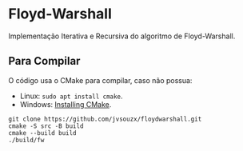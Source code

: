 # Floyd-Warshall

Implementação Iterativa e Recursiva do algoritmo de Floyd-Warshall.

## Para Compilar
O código usa o CMake para compilar, caso não possua: 
- Linux: ``` sudo apt install cmake ```.
- Windows: <a href= "https://cmake.org/install/"> Installing CMake</a>.
```
git clone https://github.com/jvsouzx/floydwarshall.git
cmake -S src -B build
cmake --build build
./build/fw  
```
